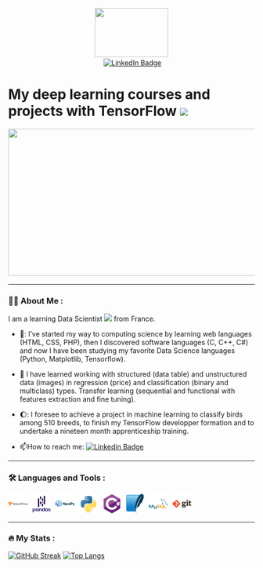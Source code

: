<div id="header" align="center">
  <img src="https://media.giphy.com/media/QpVUMRUJGokfqXyfa1/giphy.gif" width="150" height="100"/>
</div>

<div id="badges" align="center">
  <img src="https://komarev.com/ghpvc/?username=JoachimLombardi&style=flat-square&color=brightgreen" alt=""/>
  <a href="https://www.linkedin.com/in/joachim-lombardi-121a441b/">
    <img src="https://img.shields.io/badge/LinkedIn-blue?logo=linkedin&logoColor=white&style=flat-square" alt="LinkedIn Badge"/>
  </a>
</div>


<h1>
  My deep learning courses and projects with TensorFlow
   <img src="https://media.giphy.com/media/v1.Y2lkPTc5MGI3NjExNzk1aGE4M3RnN2dsMHB4eHRkY2RhOG56ZzNpdnFxamt5emJhcmVwMiZlcD12MV9zdGlja2Vyc19zZWFyY2gmY3Q9cw/SU2ic3wTfuC6JhD1lA/giphy.gif" width="100px"/>
</h1>

<div align="center">
  <img src="https://media.giphy.com/media/dWesBcTLavkZuG35MI/giphy.gif" width="600" height="300"/>
</div>

---

### :man_technologist: About Me :

I am a learning Data Scientist <img src="https://media.giphy.com/media/5tdug88O18Rvm2m0tt/giphy.gif" width="30"> from France.

- 🔰: I’ve started my way to computing science by learning web languages (HTML, CSS, PHP), then I discovered software languages (C, C++, C#) and now I have been studying my favorite Data Science languages (Python,                 Matplotlib, Tensorflow).

- :seedling: I have learned working with structured (data table) and unstructured data (images) in regression (price) and classification (binary and multiclass) types. Transfer learning (sequential and functional with                    features extraction and fine tuning).

- 🌔: I foresee to achieve a project in machine learning to classify birds among 510 breeds, to finish my TensorFlow developper formation and to undertake a nineteen month apprenticeship training.

- :mailbox:How to reach me: [![Linkedin Badge](https://img.shields.io/badge/LinkedIn-blue?logo=linkedin&logoColor=white&style=flat-square)](https://www.linkedin.com/in/joachim-lombardi-121a441b/)

---

### :hammer_and_wrench: Languages and Tools :

<div>
  <img src="https://github.com/devicons/devicon/blob/master/icons/tensorflow/tensorflow-original-wordmark.svg" title="tensorflow" alt="tensorflow" width="40" height="40"/>&nbsp;
  <img src="https://github.com/devicons/devicon/blob/master/icons/pandas/pandas-original-wordmark.svg" title="pandas" alt="pandas" width="40" height="40"/>&nbsp;
  <img src="https://github.com/devicons/devicon/blob/master/icons/numpy/numpy-original-wordmark.svg" title="numpy" alt="numpy" width="40" height="40"/>&nbsp;
  <img src="https://github.com/devicons/devicon/blob/master/icons/python/python-original.svg" title="python" alt="python" width="40" height="40"/>&nbsp;
  <img src="https://github.com/devicons/devicon/blob/master/icons/csharp/csharp-original.svg" title="csharp" alt="csharp" width="40" height="40"/>&nbsp;
  <img src="https://github.com/devicons/devicon/blob/master/icons/sqlite/sqlite-original.svg" title="sqlite" alt="sqlite " width="40" height="40"/>&nbsp;
  <img src="https://github.com/devicons/devicon/blob/master/icons/mysql/mysql-original-wordmark.svg" title="MySQL"  alt="MySQL" width="40" height="40"/>&nbsp;
  <img src="https://github.com/devicons/devicon/blob/master/icons/git/git-original-wordmark.svg" title="Git" **alt="Git" width="40" height="40"/>
</div>

---

### :fire: My Stats :

[![GitHub Streak](http://github-readme-streak-stats.herokuapp.com?user=JoachimLombardi&theme=dark&hide_border=true&border_radius=4.6&date_format=%5BY%20%5DM%20j&mode=weekly)](https://git.io/streak-stats)
[![Top Langs](https://github-readme-stats.vercel.app/api/top-langs/?username=JoachimLombardi&layout=compact&theme=vision-friendly-dark)](https://github.com/anuraghazra/github-readme-stats)


